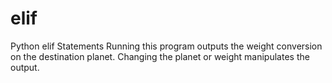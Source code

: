 # elif
Python elif Statements
Running this program outputs the weight conversion on the destination planet. Changing the planet or weight manipulates the output.
